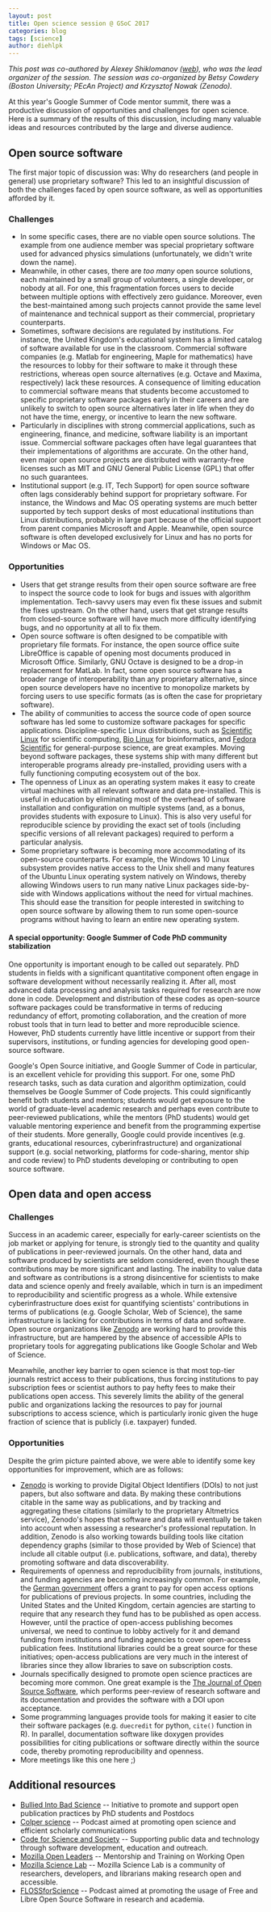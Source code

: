 ```yaml
---
layout: post
title: Open science session @ GSoC 2017
categories: blog
tags: [science]
author: diehlpk
---
```


_This post was co-authored by Alexey Shiklomanov ([web](https://ashiklom.github.io)), who was the lead organizer of the session. The session was co-organized by Betsy Cowdery (Boston University; PEcAn Project) and Krzysztof Nowak (Zenodo)._

At this year's Google Summer of Code mentor summit, there was a productive discussion of opportunities and challenges for open science. Here is a summary of the results of this discussion, including many valuable ideas and resources contributed by the large and diverse audience.

## Open source software

The first major topic of discussion was: Why do researchers (and people in general) use proprietary software?
This led to an insightful discussion of both the challenges faced by open source software, as well as opportunities afforded by it.

### Challenges

* In some specific cases, there are no viable open source solutions. The example from one audience member was special proprietary software used for advanced physics simulations (unfortunately, we didn't write down the name).
* Meanwhile, in other cases, there are _too many_ open source solutions, each maintained by a small group of volunteers, a single developer, or nobody at all. For one, this fragmentation forces users to decide between multiple options with effectively zero guidance. Moreover, even the best-maintained among such projects cannot provide the same level of maintenance and technical support as their commercial, proprietary counterparts.
* Sometimes, software decisions are regulated by institutions. For instance, the United Kingdom's educational system has a limited catalog of software available for use in the classroom. Commercial software companies (e.g. Matlab for engineering, Maple for mathematics) have the resources to lobby for their software to make it through these restrictions, whereas open source alternatives (e.g. Octave and Maxima, respectively) lack these resources. A consequence of limiting education to commercial software means that students become accustomed to specific proprietary software packages early in their careers and are unlikely to switch to open source alternatives later in life when they do not have the time, energy, or incentive to learn the new software.
* Particularly in disciplines with strong commercial applications, such as engineering, finance, and medicine, software liability is an important issue. Commercial software packages often have legal guarantees that their implementations of algorithms are accurate. On the other hand, even major open source projects are distributed with warranty-free licenses such as MIT and GNU General Public License (GPL) that offer no such guarantees.
* Institutional support (e.g. IT, Tech Support) for open source software often lags considerably behind support for proprietary software. For instance, the Windows and Mac OS operating systems are much better supported by tech support desks of most educational institutions than Linux distributions, probably in large part because of the official support from parent companies Microsoft and Apple. Meanwhile, open source software is often developed exclusively for Linux and has no ports for Windows or Mac OS.

### Opportunities

* Users that get strange results from their open source software are free to inspect the source code to look for bugs and issues with algorithm implementation. Tech-savvy users may even fix these issues and submit the fixes upstream. On the other hand, users that get strange results from closed-source software will have much more difficulty identifying bugs, and no opportunity at all to fix them.
* Open source software is often designed to be compatible with proprietary file formats. For instance, the open source office suite LibreOffice is capable of opening most documents produced in Microsoft Office. Similarly, GNU Octave is designed to be a drop-in replacement for MatLab. In fact, some open source software has a broader range of interoperability than any proprietary alternative, since open source developers have no incentive to monopolize markets by forcing users to use specific formats (as is often the case for proprietary software).
* The ability of communities to access the source code of open source software has led some to customize software packages for specific applications. Discipline-specific Linux distributions, such as [Scientific Linux](https://www.scientificlinux.org/) for scientific computing, [Bio Linux](http://environmentalomics.org/bio-linux/) for bioinformatics, and [Fedora Scientific](https://fedoraproject.org/wiki/Scientific_Spin) for general-purpose science, are great examples. Moving beyond software packages, these systems ship with many different but interoperable programs already pre-installed, providing users with a fully functioning computing ecosystem out of the box.
* The openness of Linux as an operating system makes it easy to create virtual machines with all relevant software and data pre-installed. This is useful in education by eliminating most of the overhead of software installation and configuration on multiple systems (and, as a bonus, provides students with exposure to Linux). This is also very useful for reproducible science by providing the exact set of tools (including specific versions of all relevant packages) required to perform a particular analysis.
* Some proprietary software is becoming more accommodating of its open-source counterparts. For example, the Windows 10 Linux subsystem provides native access to the Unix shell and many features of the Ubuntu Linux operating system natively on Windows, thereby allowing Windows users to run many native Linux packages side-by-side with Windows applications without the need for virtual machines. This should ease the transition for people interested in switching to open source software by allowing them to run some open-source programs without having to learn an entire new operating system.

#### A special opportunity: Google Summer of Code PhD community stabilization

One opportunity is important enough to be called out separately. 
PhD students in fields with a significant quantitative component often engage in software development without necessarily realizing it.
After all, most advanced data processing and analysis tasks required for research are now done in code.
Development and distribution of these codes as open-source software packages could be transformative in terms of reducing redundancy of effort, promoting collaboration, and the creation of more robust tools that in turn lead to better and more reproducible science.
However, PhD students currently have little incentive or support from their supervisors, institutions, or funding agencies for developing good open-source software.

Google's Open Source initiative, and Google Summer of Code in particular, is an excellent vehicle for providing this support.
For one, some PhD research tasks, such as data curation and algorithm optimization, could themselves be Google Summer of Code projects. 
This could significantly benefit both students and mentors; students would get exposure to the world of graduate-level academic research and perhaps even contribute to peer-reviewed publications, while the mentors (PhD students) would get valuable mentoring experience and benefit from the programming expertise of their students.
More generally, Google could provide incentives (e.g. grants, educational resources, cyberinfrastructure) and organizational support (e.g. social networking, platforms for code-sharing, mentor ship and code review) to PhD students developing or contributing to open source software.

## Open data and open access

### Challenges

Success in an academic career, especially for early-career scientists on the job market or applying for tenure, is strongly tied to the quantity and quality of publications in peer-reviewed journals. On the other hand, data and software produced by scientists are seldom considered, even though these contributions may be more significant and lasting. The inability to value data and software as contributions is a strong disincentive for scientists to make data and science openly and freely available, which in turn is an impediment to reproducibility and scientific progress as a whole. While extensive cyberinfrastructure does exist for quantifying scientists' contributions in terms of publications (e.g. Google Scholar, Web of Science), the same infrastructure is lacking for contributions in terms of data and software. Open source organizations like [Zenodo](https://zenodo.org/) are working hard to provide this infrastructure, but are hampered by the absence of accessible APIs to proprietary tools for aggregating publications like Google Scholar and Web of Science.

Meanwhile, another key barrier to open science is that most top-tier journals restrict access to their publications, thus forcing institutions to pay subscription fees or scientist authors to pay hefty fees to make their publications open access. This severely limits the ability of the general public and organizations lacking the resources to pay for journal subscriptions to access science, which is particularly ironic given the huge fraction of science that is publicly (i.e. taxpayer) funded.

### Opportunities

Despite the grim picture painted above, we were able to identify some key opportunities for improvement, which are as follows:

* [Zenodo](https://zenodo.org) is working to provide Digital Object Identifiers (DOIs) to not just papers, but also software and data. By making these contributions citable in the same way as publications, and by tracking and aggregating these citations (similarly to the proprietary Altmetrics service), Zenodo's hopes that software and data will eventually be taken into account when assessing a researcher's professional reputation. In addition, Zenodo is also working towards building tools like citation dependency graphs (similar to those provided by Web of Science) that include all citable output (i.e. publications, software, and data), thereby promoting software and data discoverability.
* Requirements of openness and reproducibility from journals, institutions, and funding agencies are becoming increasingly common. For example, the [German government](https://www.bmbf.de/de/hilfe-bei-kosten-fuer-open-access-4722.html?pk_campaign=RSS&pk_kwd=Pressemeldung) offers a grant to pay for open access options for publications of previous projects. In some countries, including the United States and the United Kingdom, certain agencies are starting to require that any research they fund has to be published as open access. However, until the practice of open-access publishing becomes universal, we need to continue to lobby actively for it and demand funding from institutions and funding agencies to cover open-access publication fees. Institutional libraries could be a great source for these initiatives; open-access publications are very much in the interest of libraries since they allow libraries to save on subscription costs.
* Journals specifically designed to promote open science practices are becoming more common. One great example is the [The Journal of Open Source Software](http://joss.theoj.org/), which performs peer-review of research software and its documentation and provides the software with a DOI upon acceptance.
* Some programming languages provide tools for making it easier to cite their software packages (e.g. `duecredit` for python, `cite()` function in R). In parallel, documentation software like doxygen provides possibilities for citing publications or software directly within the source code, thereby promoting reproducibility and openness.
* More meetings like this one here ;)

## Additional resources

* [Bullied Into Bad Science](http://bulliedintobadscience.org/) -- Initiative to promote and support open publication practices by PhD students and Postdocs
* [Colper science](https://colperscience.com/) -- Podcast aimed at promoting open science and efficient scholarly communications
* [Code for Science and Society](https://codeforscience.org/) -- Supporting public data and technology through software development, education and outreach. 
* [Mozilla Open Leaders](https://mozilla.github.io/leadership-training/) -- Mentorship and Training on Working Open
* [Mozilla Science Lab](https://science.mozilla.org/) -- Mozilla Science Lab is a community of researchers, developers, and librarians making research open and accessible.
* [FLOSSforScience](https://flossforscience.github.io/) -- Podcast aimed at promoting the usage of Free and Libre Open Source Software in research and academia.

